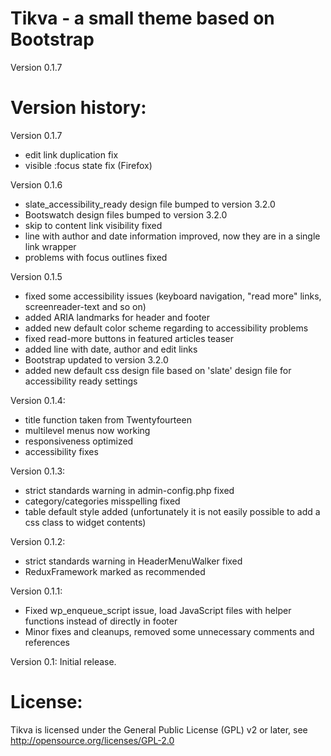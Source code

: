 Tikva - a small theme based on Bootstrap
========================================

Version 0.1.7


Version history:
================

Version 0.1.7
- edit link duplication fix
- visible :focus state fix (Firefox)

Version 0.1.6
- slate_accessibility_ready design file bumped to version 3.2.0
- Bootswatch design files bumped to version 3.2.0
- skip to content link visibility fixed
- line with author and date information improved, now they are in a single link wrapper
- problems with focus outlines fixed

Version 0.1.5
- fixed some accessibility issues (keyboard navigation, "read more" links, screenreader-text and so on)
- added ARIA landmarks for header and footer
- added new default color scheme regarding to accessibility problems
- fixed read-more buttons in featured articles teaser
- added line with date, author and edit links
- Bootstrap updated to version 3.2.0
- added new default css design file based on 'slate' design file for accessibility ready settings

Version 0.1.4:
- title function taken from Twentyfourteen
- multilevel menus now working
- responsiveness optimized
- accessibility fixes

Version 0.1.3:
- strict standards warning in admin-config.php fixed
- category/categories misspelling fixed
- table default style added (unfortunately it is not easily possible to add a css class to widget contents)

Version 0.1.2:
- strict standards warning in HeaderMenuWalker fixed
- ReduxFramework marked as recommended

Version 0.1.1:
- Fixed wp_enqueue_script issue, load JavaScript files with helper functions instead of directly in footer
- Minor fixes and cleanups, removed some unnecessary comments and references

Version 0.1:
Initial release.

License:
========

Tikva is licensed under the General Public License (GPL) v2 or later,
see http://opensource.org/licenses/GPL-2.0
